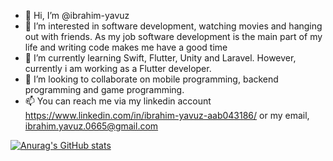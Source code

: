 - 👋 Hi, I’m @ibrahim-yavuz
- 👀 I’m interested in software development, watching movies and hanging out with friends. As my job software development is the main part of my life and writing code makes me have a good time
- 🌱 I’m currently learning Swift, Flutter, Unity and Laravel. However, currently i am working as a Flutter developer.
- 💞️ I’m looking to collaborate on mobile programming, backend programming and game programming.
- 📫 You can reach me via my linkedin account https://www.linkedin.com/in/ibrahim-yavuz-aab043186/ or my email, ibrahim.yavuz.0665@gmail.com

<!---
ibrahim-yavuz/ibrahim-yavuz is a ✨ special ✨ repository because its `README.md` (this file) appears on your GitHub profile.
You can click the Preview link to take a look at your changes.
--->

[![Anurag's GitHub stats](https://github-readme-stats.vercel.app/api?username=ibrahim-yavuz)](https://github.com/ibrahim-yavuz/github-readme-stats)

